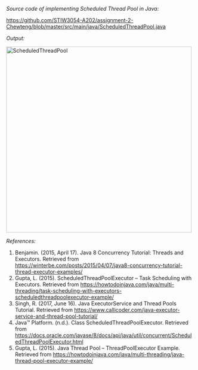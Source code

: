 *Source code of implementing Scheduled Thread Pool in Java:*

https://github.com/STIW3054-A202/assignment-2-Chewteng/blob/master/src/main/java/ScheduledThreadPool.java

*Output:*

<img width="497" alt="ScheduledThreadPool" src="https://user-images.githubusercontent.com/51124053/119265866-f6c1ce00-bc1a-11eb-9e30-50500033f58b.png">

*References:*

1) Benjamin. (2015, April 17). Java 8 Concurrency Tutorial: Threads and Executors. Retrieved from https://winterbe.com/posts/2015/04/07/java8-concurrency-tutorial-thread-executor-examples/
2) Gupta, L. (2015). ScheduledThreadPoolExecutor – Task Scheduling with Executors. Retrieved from https://howtodoinjava.com/java/multi-threading/task-scheduling-with-executors-scheduledthreadpoolexecutor-example/
3) Singh, R. (2017, June 16). Java ExecutorService and Thread Pools Tutorial. Retrieved from https://www.callicoder.com/java-executor-service-and-thread-pool-tutorial/
4) Java™ Platform. (n.d.). Class ScheduledThreadPoolExecutor. Retrieved from https://docs.oracle.com/javase/8/docs/api/java/util/concurrent/ScheduledThreadPoolExecutor.html
5) Gupta, L. (2015). Java Thread Pool – ThreadPoolExecutor Example. Retrieved from https://howtodoinjava.com/java/multi-threading/java-thread-pool-executor-example/
